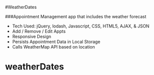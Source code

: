 #WeatherDates

###Appointment Management app that includes the weather forecast

- Tech Used: jQuery, lodash, Javascript, CSS, HTML5, AJAX, & JSON
- Add / Remove / Edit Appts
- Responsive Design
- Persists Appointment Data in Local Storage
- Calls WeatherMap API based on location
# weatherDates